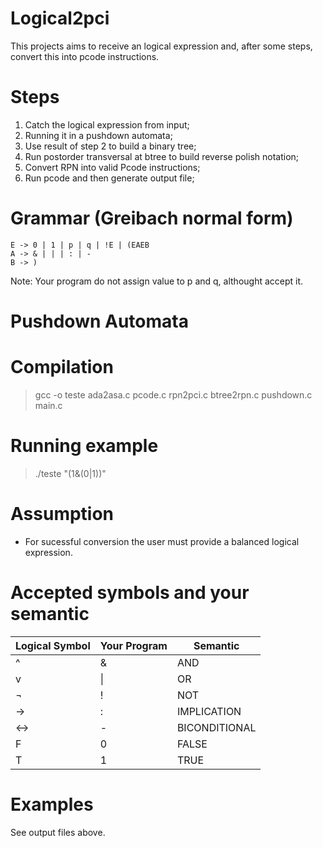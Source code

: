 # Logical2pci
This projects aims to receive an logical expression and, after some steps, convert this into pcode instructions.

# Steps
1. Catch the logical expression from input;
2. Running it in a pushdown automata;
3. Use result of step 2 to build a binary tree;
4. Run postorder transversal at btree to build reverse polish notation;
5. Convert RPN into valid Pcode instructions;
6. Run pcode and then generate output file;

# Grammar (Greibach normal form)
```
E -> 0 | 1 | p | q | !E | (EAEB
A -> & | | | : | - 
B -> )
```
Note: Your program do not assign value to p and q, althought accept it.

# Pushdown Automata


# Compilation
> gcc -o teste ada2asa.c pcode.c rpn2pci.c btree2rpn.c pushdown.c main.c

# Running example
> ./teste "(1&(0|1))"

# Assumption
* For sucessful conversion the user must provide a balanced logical expression.

# Accepted symbols and your semantic
| Logical Symbol | Your Program | Semantic |
|--- | --- |----|
| ^ | & |AND
| v | \| |OR
| ¬ | ! |NOT
| ->| : |IMPLICATION 
|<->| \- |BICONDITIONAL
| F |  0  | FALSE
| T |  1  | TRUE

# Examples
See output files above.
